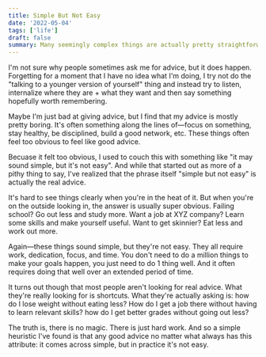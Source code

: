 ```yaml
---
title: Simple But Not Easy
date: '2022-05-04'
tags: ['life']
draft: false
summary: Many seemingly complex things are actually pretty straightforward. But that doesn't mean it's easy.
---
```


I'm not sure why people sometimes ask me for advice, but it does happen. Forgetting for a moment that I have no idea what I'm doing, I try not do the "talking to a younger version of yourself" thing and instead try to listen, internalize where they are + what they want and then say something hopefully worth remembering. 

Maybe I'm just bad at giving advice, but I find that my advice is mostly pretty boring. It's often something along the lines of&mdash;focus on something, stay healthy, be disciplined, build a good network, etc. These things often feel too obvious to feel like good advice. 

Becuase it felt too obvious, I used to couch this with something like "it may sound simple, but it's not easy". And while that started out as more of a pithy thing to say, I've realized that the phrase itself "simple but not easy" is actually the real advice.

It's hard to see things clearly when you're in the heat of it. But when you're on the outside looking in, the answer is usually super obvious. Failing school? Go out less and study more. Want a job at XYZ company? Learn some skills and make yourself useful. Want to get skinnier? Eat less and work out more. 

Again&mdash;these things sound simple, but they're not easy. They all require work, dedication, focus, and time. You don't need to do a million things to make your goals happen, you just need to do 1 thing well. And it often requires doing that well over an extended period of time.

It turns out though that most people aren't looking for real advice. What they're really looking for is shortcuts. What they're actually asking is: how do I lose weight without eating less? How do I get a job there without having to learn relevant skills? how do I get better grades without going out less? 

The truth is, there is no magic. There is just hard work. And so a simple heuristic I've found is that any good advice no matter what always has this attribute: it comes across simple, but in practice it's not easy.